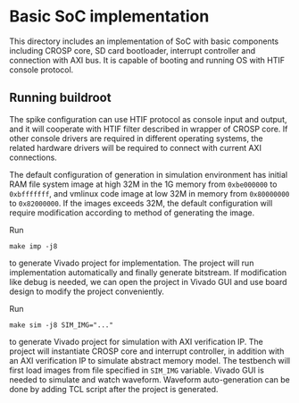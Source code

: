 # Basic SoC implementation

This directory includes an implementation of SoC with basic
components including CROSP core, SD card bootloader, interrupt
controller and connection with AXI bus. It is capable of
booting and running OS with HTIF console protocol.

## Running buildroot

The spike configuration can use HTIF protocol as console input
and output, and it will cooperate with HTIF filter described in
wrapper of CROSP core. If other console drivers are required in
different operating systems, the related hardware drivers will
be required to connect with current AXI connections.

The default configuration of generation in simulation
environment has initial RAM file system image at high 32M in
the 1G memory from `0xbe000000` to `0xbfffffff`, and vmlinux
code image at low 32M in memory from `0x80000000` to
`0x82000000`. If the images exceeds 32M, the default
configuration will require modification according to method of
generating the image.

Run
```
make imp -j8
```
to generate Vivado project for implementation. The project will
run implementation automatically and finally generate
bitstream. If modification like debug is needed, we can open
the project in Vivado GUI and use board design to modify the
project conveniently.

Run
```
make sim -j8 SIM_IMG="..."
```
to generate Vivado project for simulation with AXI verification
IP. The project will instantiate CROSP core and interrupt
controller, in addition with an AXI verification IP to simulate
abstract memory model. The testbench will first load images
from file specified in `SIM_IMG` variable. Vivado GUI is needed
to simulate and watch waveform. Waveform auto-generation can be
done by adding TCL script after the project is generated.
